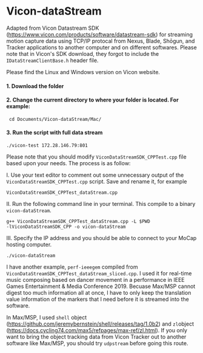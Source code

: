 # Vicon-dataStream

Adapted from Vicon Datastream SDK (https://www.vicon.com/products/software/datastream-sdk) for streaming motion capture data using TCP/IP protocal from Nexus, Blade, Shōgun, and Tracker applications to another computer and on different softwares. Please note that in Vicon's SDK download, they forgot to include the <code>IDataStreamClientBase.h</code> header file.

Please find the Linux and Windows version on Vicon website.

#### 1. Download the folder


#### 2. Change the current directory to where your folder is located. For example:

<code> cd Documents/Vicon-dataStream/Mac/ </code>


#### 3. Run the script with full data stream

<code>./vicon-test 172.28.146.79:801</code>

Please note that you should modify <code>ViconDataStreamSDK_CPPTest.cpp</code> file based upon your needs. The process is as follow:

I. Use your text editor to comment out some unnecessary output of the <code>ViconDataStreamSDK_CPPTest.cpp</code> script. Save and rename it, for example 

<code>ViconDataStreamSDK_CPPTest_dataStream.cpp</code> 

II. Run the following command line in your terminal. This compile to a binary <code>vicon-dataStream</code>.

<code>g++ ViconDataStreamSDK_CPPTest_dataStream.cpp -L $PWD -lViconDataStreamSDK_CPP -o vicon-dataStream</code>

III. Specify the IP address and you should be able to connect to your MoCap hosting computer.

<code>./vicon-dataStream</code>

I have another example, <code>perf-ieeegem</code> compiled from <code>ViconDataStreamSDK_CPPTest_dataStream_sliced.cpp</code>. I used it for real-time music composing based on dancer movement in a performance in IEEE Games Entertainment & Media Conference 2019. Becuase Max/MSP cannot digest too much information all at once, I have to only keep the translation value information of the markers that I need before it is streamed into the software.

In Max/MSP, I used <code>shell</code> object (https://github.com/jeremybernstein/shell/releases/tag/1.0b2) and <code>zl</code>object (https://docs.cycling74.com/max5/refpages/max-ref/zl.html). If you only want to bring the object tracking data from Vicon Tracker out to another software like Max/MSP, you should try <code>udpstream</code> before going this route.
